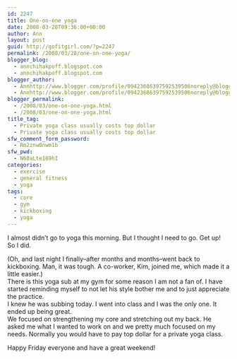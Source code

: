```yaml
---
id: 2247
title: One-on-one yoga
date: 2008-03-28T09:36:00+00:00
author: Ann
layout: post
guid: http://gofitgirl.com/?p=2247
permalink: /2008/03/28/one-on-one-yoga/
blogger_blog:
  - annchihakpoff.blogspot.com
  - annchihakpoff.blogspot.com
blogger_author:
  - Annhttp://www.blogger.com/profile/09423686397592539506noreply@blogger.com
  - Annhttp://www.blogger.com/profile/09423686397592539506noreply@blogger.com
blogger_permalink:
  - /2008/03/one-on-one-yoga.html
  - /2008/03/one-on-one-yoga.html
title_tag:
  - Private yoga class usually costs top dollar
  - Private yoga class usually costs top dollar
sfw_comment_form_password:
  - Rm2znw0nwm1b
sfw_pwd:
  - N60aLte169hI
categories:
  - exercise
  - general fitness
  - yoga
tags:
  - core
  - gym
  - kickboxing
  - yoga
---
```

I almost didn&#8217;t go to yoga this morning. But I thought I need to go. Get up! So I did.  
  
(Oh, and last night I finally&#8211;after months and months&#8211;went back to kickboxing. Man, it was tough. A co-worker, Kim, joined me, which made it a little easier.)  
There is this yoga sub at my gym for some reason I am not a fan of. I have started reminding myself to not let his style bother me and to just appreciate the practice.  
I knew he was subbing today. I went into class and I was the only one. It ended up being great.  
We focused on strengthening my core and stretching out my back. He asked me what I wanted to work on and we pretty much focused on my needs. Normally you would have to pay top dollar for a private yoga class.  
  
Happy Friday everyone and have a great weekend!